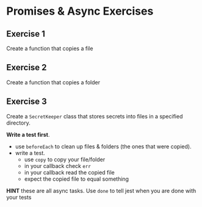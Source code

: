 # Promises & Async Exercises

## Exercise 1

Create a function that copies a file

## Exercise 2

Create a function that copies a folder

## Exercise 3

Create a `SecretKeeper` class that stores secrets into files in a specified directory.

**Write a test first**.

- use `beforeEach` to clean up files & folders (the ones that were copied).
- write a test.
  - use `copy` to copy your file/folder
  - in your callback check `err`
  - in your callback read the copied file
  - expect the copied file to equal something

**HINT** these are all async tasks. Use `done` to tell jest when you are done with
your tests
